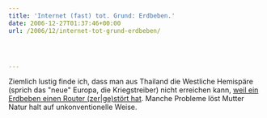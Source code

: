 ```yaml
---
title: 'Internet (fast) tot. Grund: Erdbeben.'
date: 2006-12-27T01:37:46+00:00
url: /2006/12/internet-tot-grund-erdbeben/




---
```

Ziemlich lustig finde ich, dass man aus Thailand die Westliche Hemispäre (sprich das "neue" Europa, die Kriegstreiber) nicht erreichen kann, [weil ein Erdbeben einen Router (zer|ge)stört hat][1]. Manche Probleme löst Mutter Natur halt auf unkonventionelle Weise.

 [1]: http://www.iht.com/articles/ap/2006/12/27/asia/AS_GEN_Taiwan_Quake.php
